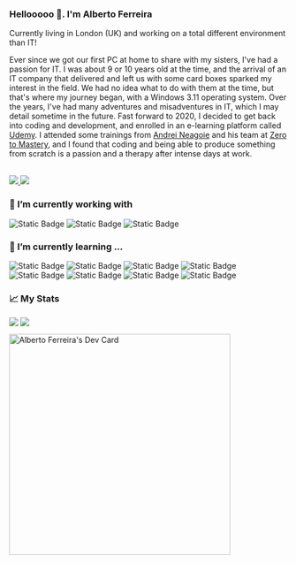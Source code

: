 ### Hellooooo 👋. I'm Alberto Ferreira

<!--- Description --->
Currently living in London (UK) and working on a total different environment than IT!

Ever since we got our first PC at home to share with my sisters, I've had a passion for IT. I was about 9 or 10 years old at the time, and the arrival of an IT company that delivered and left us with some card boxes sparked my interest in the field. We had no idea what to do with them at the time, but that's where my journey began, with a Windows 3.11 operating system. Over the years, I've had many adventures and misadventures in IT, which I may detail sometime in the future. Fast forward to 2020, I decided to get back into coding and development, and enrolled in an e-learning platform called [Udemy](https://www.udemy.com/). I attended some trainings from [Andrei Neagoie](https://github.com/aneagoie) and his team at [Zero to Mastery](https://github.com/zero-to-mastery), and I found that coding and being able to produce something from scratch is a passion and a therapy after intense days at work.

</br>
<div>
<!--- Social Media Profiles and email --->
<a href="https://www.linkedin.com/in/alberto-ferreira-34771a168/">
  <img src="https://github.com/albertomtferreira/albertomtferreira/assets/60177437/bfb4811a-b09a-4c4a-b116-690790330d2c"/>
</a>
<a href="mailto:albertomtferreira@gmail.com">
  <img src="https://github.com/albertomtferreira/albertomtferreira/assets/60177437/ee28e8f9-3492-4c10-8a71-fbc8b280658f"/>
</a>
</div>

### 🔭 I’m currently working with
<p>
<img alt="Static Badge" src="https://img.shields.io/badge/OS-Windows-blue?style=plastic&logo=Windows&logoColor=white"/>
<img alt="Static Badge" src="https://img.shields.io/badge/Tools-Git-blue?style=plastic&logo=Github&logoColor=white">
<img alt="Static Badge" src="https://img.shields.io/badge/Editor-Visual%20Studio-blue?style=plastic&logo=visual%20studio&logoColor=white">
</p>

### 🌱 I’m currently learning ...
<p>
  <img alt="Static Badge" src="https://img.shields.io/badge/Code-Java-blue?style=plastic&logo=Javascript&logoColor=white">
  <img alt="Static Badge" src="https://img.shields.io/badge/Code-NodeJS-blue?style=plastic&logo=NodeJS&logoColor=white">
  <img alt="Static Badge" src="https://img.shields.io/badge/Code-HTML-blue?style=plastic&logo=HTML&logoColor=white">
  <img alt="Static Badge" src="https://img.shields.io/badge/Code-React-blue?style=plastic&logo=React&logoColor=white">
  <img alt="Static Badge" src="https://img.shields.io/badge/Code-Firebase-blue?style=plastic&logo=Firebase&logoColor=white">
  <img alt="Static Badge" src="https://img.shields.io/badge/Code-Stripe-blue?style=plastic&logo=Stripe&logoColor=white">
  <img alt="Static Badge" src="https://img.shields.io/badge/Code-Typescript-blue?style=plastic&logo=Typescript&logoColor=white">
  <img alt="Static Badge" src="https://img.shields.io/badge/Code-GraphQL-blue?style=plastic&logo=GraphQL&logoColor=white">
</p>

### 📈 My Stats

<div>
<img align="center" src="https://my-stats-nu-blond.vercel.app/api?username=albertomtferreira&count_private=true&theme=ambient_gradient&show_icons=true&hide_border=true" />
  <img align="center" src="https://my-stats-nu-blond.vercel.app/api/top-langs/?username=albertomtferreira&theme=ambient_gradient&show_icons=true&layout=compact&hide_border=true&exclude_repo=github-readme-stats,anuraghazra.github.io,feup-csr&hide=html,tex" />
</div>

<a href="https://app.daily.dev/albertoferreira"><img src="https://api.daily.dev/devcards/951c1146b7e4439cb2736e02e0683866.png?r=jyp" width="400" alt="Alberto Ferreira's Dev Card"/></a>



<!---
**albertomtferreira/albertomtferreira** is a ✨ _special_ ✨ repository because its `README.md` (this file) appears on your GitHub profile.

Here are some ideas to get you started:

- 🔭 I’m currently working on ...
- 🌱 I’m currently learning ...
- 👯 I’m looking to collaborate on ...
- 🤔 I’m looking for help with ...
- 💬 Ask me about ...
- 📫 How to reach me: ...
- 😄 Pronouns: ...
- ⚡ Fun fact: ...

Stats- https://github.com/anuraghazra/github-readme-stats
https://github.com/anuraghazra/github-readme-stats/blob/master/themes/README.md
Make your badges here- https://shields.io/badges

<img align="center" src="https://github-readme-stats.vercel.app/api?username=albertomtferreira&show=reviews,discussions_started,discussions_answered,prs_merged,prs_merged_percentage" />
<img align="center" src="https://github-readme-stats.vercel.app/api?username=albertomtferreira" />
<img align="center" src="https://github-readme-stats.vercel.app/api?username=albertomtferreira&hide=contribs,prs" />
<div>
  <img align="center" src="https://github-readme-stats.vercel.app/api/wakatime?username=albertomtferreira" />
</div>
--->
